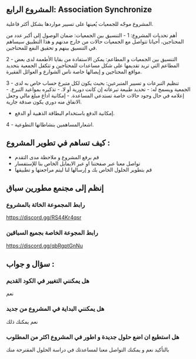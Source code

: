 ##  المشروع الرابع: Association Synchronize 


 المشروع موجّه للجمعيات يُعينها على تسيير مواردها بشكل أكثر فاعلية. 
 
أهم تحديات المشروع: 
  1 -  التنسيق بين الجمعيات: ضمان الوصول إلى أكبر عدد من المحتاجين، أحيانا تتواصل مع الجمعيات حالات من خارج مدنهم و هذا التطبيق سيساهم في التنسيق بينهم و تحقيق النفع للمحتاجين.

  2 - التنسيق بين الجمعيات و المطاعم: يمكن الاستفادة من بقايا الأطعمة لدى بعض المطاعم التي تريد تقديمها على شكل مساعدات للمحتاجين و تتكفل الجمعية بتحديد مواقع المحتاجين و إيصالها خاصة ناس الشوارع و العوائل الفقيرة.

 3 - تنظيم التبرعات و تسيير المتبرعين: بحيث يكون لكل متبرع حساب خاص به لدى الجمعية ويسمح له: 
          - تحديد طبيعة تبرعاته إن كانت دورية أو لا.
          -  تذكيره بمواعيد التبرع.
          - إعلامه في حال وجود حالات خاصة تستدعي المساعدة.
          - إمكانية اداع مبلغ مالي وجعل الانفاق منه دوري يكون صدقة جارية.
 - إمكانية الدفع باستخدام البطاقة الذهبية أو الدفع.

  4 - اشعارالمساهمين  بنشاطاتها التطوعية.

## كيف تساهم في تطوير المشروع : 
- قم برفع المشروع و ملاحظة مدى التقدم 
- تواصل معنا عبر صفحتنا او عبر الايمايل الخاص بنا للإستفسار  
- قم بتطوير الحلول الخاص بك و إرسالها لنا ليتم مراجعتها و تطبيقها 

## إنظم إلى مجنمع مطورين سباق 
### رابط المجموعة الخاثة بالمشروع
https://discord.gg/RS44Kr4qsr
### رابط المجوعة الخاصة بجميع السباقين 
https://discord.gg/qbRgptGnNu


## سؤال و جواب : 

### هل يمكنني التغيير في الكود القديم 
نعم 
### هل يمكنني البداية في المشروع من جديد
نعم يمكنك ذلك 
### هل استطيع ان اضع حلول جديدة و اطور في المشروع اكثر من المطلوب 
بالتأكيد نعم و يمكنك التواصل معنا لمساعدتك في دراسة الحلول المقترحة منك 
